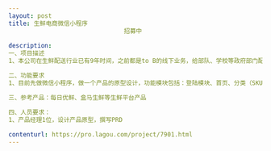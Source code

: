 ```yaml
---                
layout: post       
title: 生鲜电商微信小程序
                                招募中
           
description: 
一、项目描述
1、本公司在生鲜配送行业已有9年时间，之前都是to B的线下业务，给部队、学校等政府部门配送生鲜产品，为了扩大业务范围，想做一款生鲜电商的平台，主要是to C的业务。

二、功能要求
1、目前先做微信小程序，做一个产品的原型设计，功能模块包括：登陆模块、首页、分类（SKU)、订单管理、会员体系

三、参考产品：每日优鲜、盒马生鲜等生鲜平台产品

四、人员要求：
1、产品经理1位，设计产品原型，撰写PRD
     
contenturl: https://pro.lagou.com/project/7901.html      
---                 
```

